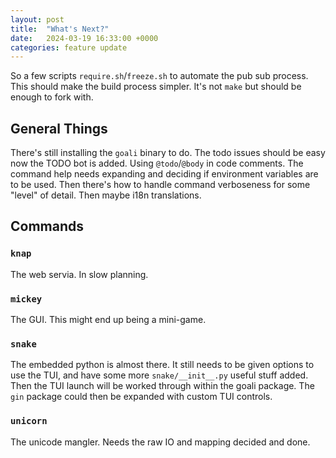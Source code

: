```yaml
---
layout: post
title:  "What's Next?"
date:   2024-03-19 16:33:00 +0000
categories: feature update
---
```

So a few scripts `require.sh`/`freeze.sh` to automate the pub sub process. This should make the build process simpler. It's not `make` but should be enough to fork with.

## General Things
There's still installing the `goali` binary to do. The todo issues should be easy now the TODO bot is added. Using `@todo`/`@body` in code comments. The command help needs expanding and deciding if environment variables are to be used. Then there's how to handle command verboseness for some "level" of detail. Then maybe i18n translations.

## Commands
### `knap`
The web servia. In slow planning.

### `mickey`
The GUI. This might end up being a mini-game.

### `snake`
The embedded python is almost there. It still needs to be given options to use the TUI, and have some more `snake/__init__.py` useful stuff added. Then the TUI launch will be worked through within the goali package. The `gin` package could then be expanded with custom TUI controls.

### `unicorn`
The unicode mangler. Needs the raw IO and mapping decided and done.


